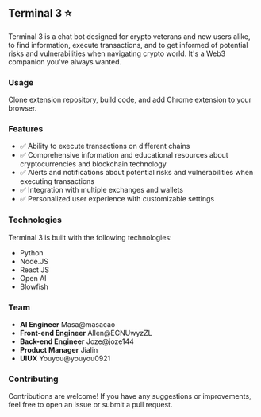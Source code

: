 ## Terminal 3 ⭐️
Terminal 3 is a chat bot designed for crypto veterans and new users alike, to find information, execute transactions, and to get informed of potential risks and vulnerabilities when navigating crypto world. It's a Web3 companion you've always wanted.

### Usage
Clone extension repository, build code, and add Chrome extension to your browser.

### Features
- ✅ Ability to execute transactions on different chains
- ✅ Comprehensive information and educational resources about cryptocurrencies and blockchain technology
- ✅ Alerts and notifications about potential risks and vulnerabilities when executing transactions
- ✅ Integration with multiple exchanges and wallets
- ✅ Personalized user experience with customizable settings

### Technologies
Terminal 3 is built with the following technologies:

- Python
- Node.JS
- React JS
- Open AI
- Blowfish

### Team
- **AI Engineer** Masa@masacao
- **Front-end Engineer** Allen@ECNUwyzZL
- **Back-end Engineer** Joze@joze144
- **Product Manager** Jialin
- **UIUX** Youyou@youyou0921

### Contributing
Contributions are welcome! If you have any suggestions or improvements, feel free to open an issue or submit a pull request.
